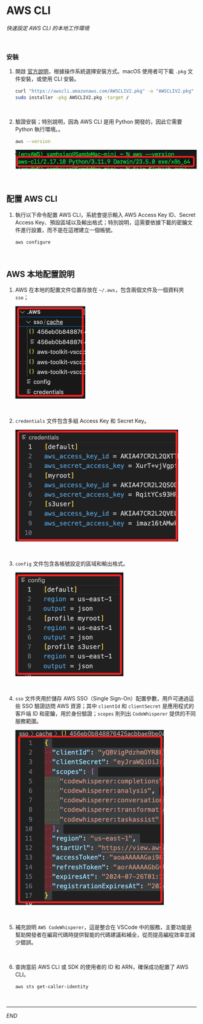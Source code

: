 # AWS CLI

_快速設定 AWS CLI 的本地工作環境_

<br>

### 安裝

1. 開啟 [官方說明](https://docs.aws.amazon.com/cli/latest/userguide/getting-started-install.html#cliv2-linux-install)，根據操作系統選擇安裝方式。macOS 使用者可下載 `.pkg` 文件安裝，或使用 CLI 安裝。

    ```bash
    curl "https://awscli.amazonaws.com/AWSCLIV2.pkg" -o "AWSCLIV2.pkg"
    sudo installer -pkg AWSCLIV2.pkg -target /
    ```

<br>

2. 驗證安裝；特別說明，因為 AWS CLI 是用 Python 開發的，因此它需要 Python 執行環境。。

    ```bash
    aws --version
    ```

    ![](images/img_41.png)

<br>

## 配置 AWS CLI

1. 執行以下命令配置 AWS CLI，系統會提示輸入 AWS Access Key ID、Secret Access Key、預設區域以及輸出格式；特別說明，這需要依據下載的密鑰文件進行設置，而不是在這裡建立一個帳號。

    ```bash
    aws configure
    ```

<br>

## AWS 本地配置說明

1. AWS 在本地的配置文件位置存放在 `~/.aws`，包含兩個文件及一個資料夾 `sso`；

    ![](images/img_42.png)

<br>

2. `credentials` 文件包含多組 Access Key 和 Secret Key。

    ![](images/img_43.png)

<br>

3. `config` 文件包含各帳號設定的區域和輸出格式。

    ![](images/img_44.png)

<br>

4. `sso` 文件夾用於儲存 AWS SSO（Single Sign-On）配置參數，用戶可通過這些 SSO 驗證訪問 AWS 資源；其中 `clientId` 和 `clientSecret` 是應用程式的客戶端 ID 和密鑰，用於身份驗證；`scopes` 則列出 `CodeWhisperer` 提供的不同服務範圍。

    ![](images/img_45.png)

<br>

5. 補充說明 `AWS CodeWhisperer`，這是整合在 VSCode 中的服務，主要功能是幫助開發者在編寫代碼時提供智能的代碼建議和補全，從而提高編程效率並減少錯誤。

<br>

6. 查詢當前 AWS CLI 或 SDK 的使用者的 ID 和 ARN，確保成功配置了 AWS CLI。

    ```bash
    aws sts get-caller-identity
    ```

<br>

___

_END_